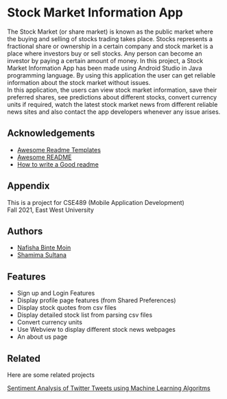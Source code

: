 
# Stock Market Information App

The Stock Market (or share market) is known as the public market where the buying and selling of stocks trading takes place.  Stocks represents a fractional share or ownership in a certain company and stock market is a place where investors buy or sell stocks. Any person can become an investor by paying a certain amount of money. In this project, a Stock Market Information App has been made using Android Studio in Java programming language. By using this application the user can get reliable information about the stock market without issues.\
In this application, the users can view stock market information, save their preferred shares, see predictions about different stocks, convert currency units if required, watch the latest stock market news from different reliable news sites and also contact the app developers whenever any issue arises.


## Acknowledgements

 - [Awesome Readme Templates](https://awesomeopensource.com/project/elangosundar/awesome-README-templates)
 - [Awesome README](https://github.com/matiassingers/awesome-readme)
 - [How to write a Good readme](https://bulldogjob.com/news/449-how-to-write-a-good-readme-for-your-github-project)


## Appendix

This is a project for CSE489 (Mobile Application Development)\
Fall 2021, East West University


## Authors

- [Nafisha Binte Moin](https://github.com/Nafisha-del)
- [Shamima Sultana](https://github.com/ShamimaSultanaMiley)


## Features

- Sign up and Login Features
- Display profile page features (from Shared Preferences)
- Display stock quotes from csv files
- Display detailed stock list from parsing csv files
- Convert currency units
- Use Webview to display different stock news webpages
- An about us page


## Related

Here are some related projects

[Sentiment Analysis of Twitter Tweets using Machine Learning Algoritms](https://github.com/Nafisha-del/Sentiment-Analysis-of-Twitter-Tweets-using-Machine-Learning-algorithms)


